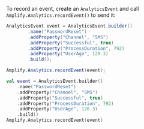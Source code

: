 To record an event, create an `AnalyticsEvent` and call `Amplify.Analytics.recordEvent()` to send it:

<amplify-block-switcher>
<amplify-block name="Java">

```java
AnalyticsEvent event = AnalyticsEvent.builder()
        .name("PasswordReset")
        .addProperty("Channel", "SMS")
        .addProperty("Successful", true)
        .addProperty("ProcessDuration", 792)
        .addProperty("UserAge", 120.3)
        .build();

Amplify.Analytics.recordEvent(event);
```

</amplify-block>
<amplify-block name="Kotlin">

```kotlin
val event = AnalyticsEvent.builder()
    .name("PasswordReset")
    .addProperty("Channel", "SMS")
    .addProperty("Successful", true)
    .addProperty("ProcessDuration", 792)
    .addProperty("UserAge", 120.3)
    .build()
Amplify.Analytics.recordEvent(event)
```

</amplify-block>
</amplify-block-switcher>

